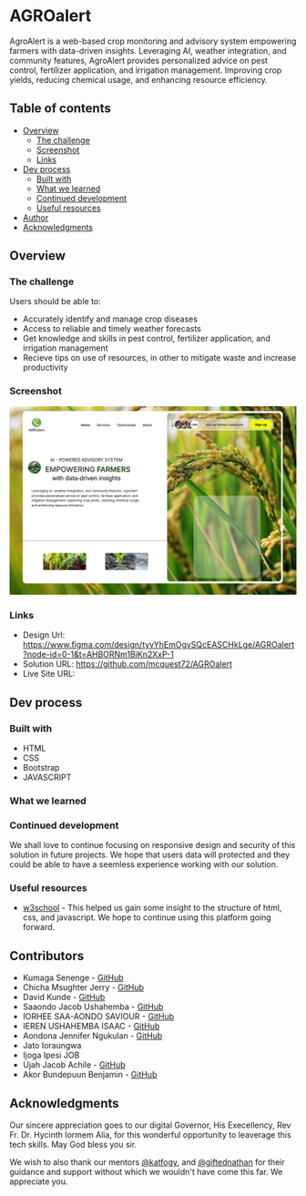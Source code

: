 # AGROalert

AgroAlert is a web-based crop monitoring and advisory system empowering farmers with data-driven insights. Leveraging AI, weather integration, and community features, AgroAlert provides personalized advice on pest control, fertilizer application, and irrigation management. Improving crop yields, reducing chemical usage, and enhancing resource efficiency.

 

## Table of contents

- [Overview](#overview)
  - [The challenge](#the-challenge)
  - [Screenshot](#screenshot)
  - [Links](#links)
- [Dev process](#my-process)
  - [Built with](#built-with)
  - [What we learned](#what-i-learned)
  - [Continued development](#continued-development)
  - [Useful resources](#useful-resources)
- [Author](#author)
- [Acknowledgments](#acknowledgments)


## Overview

### The challenge

Users should be able to:

- Accurately identify and manage crop diseases
- Access to reliable and timely weather forecasts
- Get knowledge and skills in pest control, fertilizer application, and irrigation management
- Recieve tips on use of resources, in other to mitigate waste and increase productivity

### Screenshot

![](./assest/design/Landing_page.png)


### Links

- Design Url: https://www.figma.com/design/tyvYhEmOgvSQcEASCHkLge/AGROalert?node-id=0-1&t=AHBORNm1BiKn2XxP-1
- Solution URL: https://github.com/mcquest72/AGROalert 
- Live Site URL: 

## Dev process

### Built with

- HTML
- CSS
- Bootstrap
- JAVASCRIPT


### What we learned




### Continued development

We shall love to continue focusing on responsive design and security of this solution in future projects. We hope that users data will protected and they could be able to have a seemless experience working with our solution.


### Useful resources

- [w3school](https://www.w3schools.com/) - This helped us gain some insight to the structure of html, css, and javascript. We hope to continue using this platform going forward.

## Contributors

- Kumaga Senenge  - [GitHub](https://github.com/Beacon-Tek)
- Chicha Msughter Jerry - [GitHub](https://github.com/Ben-VX)
- David Kunde - [GitHub](https://github.com/David-Kunde)
- Saaondo Jacob Ushahemba - [GitHub](https://github.com/saaondojacob)
- IORHEE SAA-AONDO SAVIOUR - [GitHub](https://github.com/saviour200) 
- IEREN USHAHEMBA ISAAC - [GitHub](https://github.com/iushahemba170)
- Aondona Jennifer Ngukulan - [GitHub](https://github.com/jennifer-28)
- Jato Ioraungwa
- Ijoga Ipesi JOB 
- Ujah Jacob Achile - [GitHub](https://github.com/ujahachile)
- Akor Bundepuun Benjamin - [GitHub](https://github.com/Ben-VX)



## Acknowledgments

Our sincere appreciation goes to our digital Governor, His Execellency, Rev Fr. Dr. Hycinth Iormem Alia, for this wonderful opportunity to leaverage this tech skills. May God bless you sir.

We wish to also thank our mentors [@katfogy](https://github.com/katfogy), and [@giftednathan](https://github.com/giftednathan) for their guidance and support without which we wouldn't have come this far. We appreciate you.
